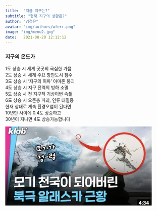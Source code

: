 ```yaml
---
title:  "지금 지구는?"
subtitle: "현재 지구의 상황은?"
author: "김경은"
avatar: "img/authors/wferr.png"
image: "img/menu2.jpg"
date:   2021-08-20 12:12:12
---
```


### 지구의 온도가  
1도 상승 시 세계 곳곳의 극심한 가뭄  
2도 상승 시 세계 주요 항만도시 침수  
3도 상승 시 ‘지구의 허파’ 아마존 붕괴  
4도 상승 시 지구 전역의 빙하 소멸  
5도 상승 시 전 지구적 기상이변 속풀  
6도 상승 시 오존층 파괴, 인류 대멸종  
현재 상태로 계속 환경오염이 된다면  
10년만 사이에 0.4도 상승하고  
30년이 지나면 4도 상승가능합니다  

[![지구의 상황](img/thumbnail.jpeg)](https://www.youtube.com/watch?v=VEO3bl6mSh8)